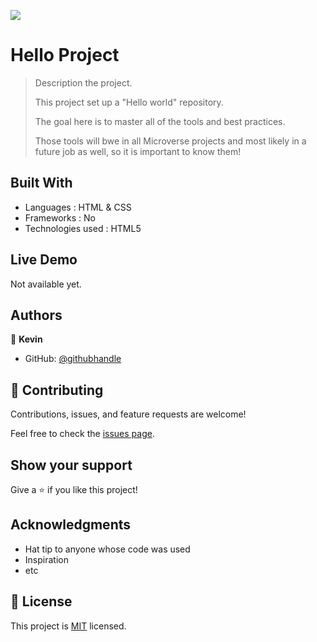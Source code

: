 ![](https://img.shields.io/badge/Microverse-blueviolet)

# Hello Project

> Description the project.
> 
> This project set up a "Hello world" repository.
> 
> The goal here is to master all of the tools and best practices.
> 
> Those tools will bwe in all Microverse projects and most likely in a future job as well, so it is important to know them!

## Built With

- Languages : HTML & CSS
- Frameworks : No
- Technologies used : HTML5

## Live Demo

Not available yet.

## Authors

👤 **Kevin**

- GitHub: [@githubhandle](https://github.com/sarmade/Hello/)

## 🤝 Contributing

Contributions, issues, and feature requests are welcome!

Feel free to check the [issues page](../../issues/).

## Show your support

Give a ⭐️ if you like this project!

## Acknowledgments

- Hat tip to anyone whose code was used
- Inspiration
- etc

## 📝 License

This project is [MIT](./MIT.md) licensed.
